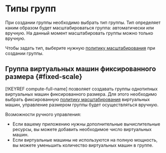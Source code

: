 # Типы групп

При создании группы необходимо выбрать тип группы. Тип определяет каким образом будет масштабироваться группа: автоматически или вручную. На данный момент масштабировать группы можно только вручную.

Чтобы задать тип, выберите нужную [политику масштабирования](instance-group-policies.md#scale-policy) при создании группы.

## Группа виртуальных машин фиксированного размера {#fixed-scale}

[!KEYREF compute-full-name] позволяет создавать группы однотипных виртуальных машин фиксированного размера. Для этого необходимо выбрать фиксированную [политику масштабирования](instance-group-policies.md#scale-policy) виртуальных машин, управление размером группы будет осуществляться вручную.

Возможности ручного управления:

- Если вашему приложению нужны дополнительные вычислительные ресурсы, вы можете добавить необходимое число виртуальных машин.
- Если виртуальные машины не используются на полную мощность, вы можете уменьшить количество виртуальных машин в группе.
